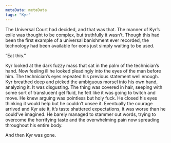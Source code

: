 ```yaml
---
metaData: metaData
tags: "Kyr"
---
```


The Universal Court had decided, and that was that. The manner of Kyr’s exile was thought to be complex, but truthfully it wasn’t. Though this had been the first example of a universal banishment ever recorded, the technology had been available for eons just simply waiting to be used. 

“Eat this.”

Kyr looked at the dark fuzzy mass that sat in the palm of the technician’s hand. Now feeling ill he looked pleadingly into the eyes of the man before him. The technician’s eyes repeated his previous statement well enough. Kyr breathed deep and picked the ambiguous morsel into his own hand, analyzing it. It was disgusting. The thing was covered in hair, seeping with some sort of translucent gel fluid, he felt like it was going to twitch and move. He knew arguing was pointless but holy fuck. He closed his eyes thinking it would help but he couldn’t unsee it. Eventually the courage arrived and Kyr ate it, it’s taste shattered expectations, it was worse than he could’ve imagined. He barely managed to stammer out words, trying to overcome the horrifying taste and the overwhelming pain now spreading throughout his entire body.

And then Kyr was gone.
